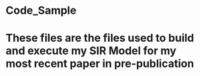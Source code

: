 # Code_Sample
# These files are the files used to build and execute my SIR Model for my most recent paper in pre-publication
